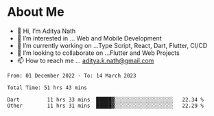 # About Me

- 👋 Hi, I’m Aditya Nath
- 👀 I’m interested in ... Web and Mobile Development
- 🌱 I’m currently working on ...Type Script, React, Dart, Flutter, CI/CD
- 💞️ I’m looking to collaborate on ...Flutter and Web Projects
- 📫 How to reach me ... aditya.k.nath@gmail.com

<!--START_SECTION:waka-->

```text
From: 01 December 2022 - To: 14 March 2023

Total Time: 51 hrs 43 mins

Dart         11 hrs 33 mins  █████▓░░░░░░░░░░░░░░░░░░░   22.34 %
Other        11 hrs 31 mins  █████▓░░░░░░░░░░░░░░░░░░░   22.29 %
```

<!--END_SECTION:waka-->

<!---
kronosking007/kronosking007 is a ✨ special ✨ repository because its `README.md` (this file) appears on your GitHub profile.
You can click the Preview link to take a look at your changes.
--->
